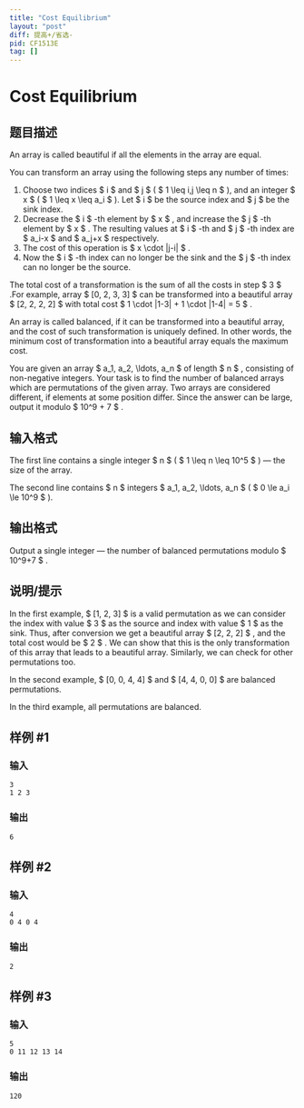```yaml
---
title: "Cost Equilibrium"
layout: "post"
diff: 提高+/省选-
pid: CF1513E
tag: []
---
```


# Cost Equilibrium

## 题目描述

An array is called beautiful if all the elements in the array are equal.

You can transform an array using the following steps any number of times:

1. Choose two indices $ i $ and $ j $ ( $ 1 \leq i,j \leq n $ ), and an integer $ x $ ( $ 1 \leq x \leq a_i $ ). Let $ i $ be the source index and $ j $ be the sink index.
2. Decrease the $ i $ -th element by $ x $ , and increase the $ j $ -th element by $ x $ . The resulting values at $ i $ -th and $ j $ -th index are $ a_i-x $ and $ a_j+x $ respectively.
3. The cost of this operation is $ x \cdot |j-i|  $ .
4. Now the $ i $ -th index can no longer be the sink and the $ j $ -th index can no longer be the source.

 The total cost of a transformation is the sum of all the costs in step $ 3 $ .For example, array $ [0, 2, 3, 3] $ can be transformed into a beautiful array $ [2, 2, 2, 2] $ with total cost $ 1 \cdot |1-3| + 1 \cdot |1-4| = 5 $ .

An array is called balanced, if it can be transformed into a beautiful array, and the cost of such transformation is uniquely defined. In other words, the minimum cost of transformation into a beautiful array equals the maximum cost.

You are given an array $ a_1, a_2, \ldots, a_n $ of length $ n $ , consisting of non-negative integers. Your task is to find the number of balanced arrays which are permutations of the given array. Two arrays are considered different, if elements at some position differ. Since the answer can be large, output it modulo $ 10^9 + 7 $ .

## 输入格式

The first line contains a single integer $ n $ ( $ 1 \leq n \leq 10^5 $ ) — the size of the array.

The second line contains $ n $ integers $ a_1, a_2, \ldots, a_n $ ( $ 0 \le a_i \le 10^9 $ ).

## 输出格式

Output a single integer — the number of balanced permutations modulo $ 10^9+7 $ .

## 说明/提示

In the first example, $ [1, 2, 3] $ is a valid permutation as we can consider the index with value $ 3 $ as the source and index with value $ 1 $ as the sink. Thus, after conversion we get a beautiful array $ [2, 2, 2] $ , and the total cost would be $ 2 $ . We can show that this is the only transformation of this array that leads to a beautiful array. Similarly, we can check for other permutations too.

In the second example, $ [0, 0, 4, 4] $ and $ [4, 4, 0, 0] $ are balanced permutations.

In the third example, all permutations are balanced.

## 样例 #1

### 输入

```
3
1 2 3
```

### 输出

```
6
```

## 样例 #2

### 输入

```
4
0 4 0 4
```

### 输出

```
2
```

## 样例 #3

### 输入

```
5
0 11 12 13 14
```

### 输出

```
120
```


